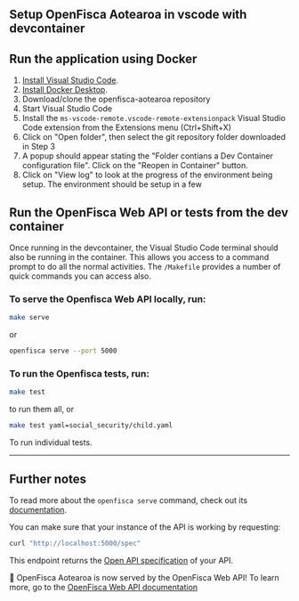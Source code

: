 ## Setup OpenFisca Aotearoa in vscode with devcontainer

## Run the application using Docker

1. [Install Visual Studio Code](https://code.visualstudio.com/).
2. [Install Docker Desktop](https://www.docker.com/products/docker-desktop/).
3. Download/clone the openfisca-aotearoa repository
4. Start Visual Studio Code
5. Install the `ms-vscode-remote.vscode-remote-extensionpack` Visual Studio Code extension from the Extensions menu (Ctrl+Shift+X)
6. Click on "Open folder", then select the git repository folder downloaded in Step 3
7. A popup should appear stating the "Folder contians a Dev Container configuration file". Click on the "Reopen in Container" button.
8. Click on "View log" to look at the progress of the environment being setup. The environment should be setup in a few

## Run the OpenFisca Web API or tests from the dev container

Once running in the devcontainer, the Visual Studio Code terminal should also be running in the container. This allows you access to a command prompt to do all the normal activities.
The ``/Makefile`` provides a number of quick commands you can access also.

### To serve the Openfisca Web API locally, run:

```bash
make serve
```
or

```bash
openfisca serve --port 5000
```

### To run the Openfisca tests, run:

```bash
make test
```
to run them all, or

```bash
make test yaml=social_security/child.yaml
```
To run individual tests.

---

## Further notes

To read more about the `openfisca serve` command, check out its [documentation](https://openfisca.readthedocs.io/en/latest/openfisca_serve.html).

You can make sure that your instance of the API is working by requesting:

```sh
curl "http://localhost:5000/spec"
```

This endpoint returns the [Open API specification](https://www.openapis.org/) of your API.

:tada: OpenFisca Aotearoa is now served by the OpenFisca Web API! To learn more, go to the [OpenFisca Web API documentation](https://openfisca.org/doc/openfisca-web-api/index.html)
